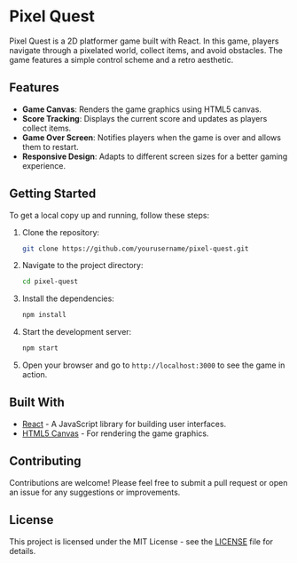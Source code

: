 # Pixel Quest

Pixel Quest is a 2D platformer game built with React. In this game, players navigate through a pixelated world, collect items, and avoid obstacles. The game features a simple control scheme and a retro aesthetic.

## Features

- **Game Canvas**: Renders the game graphics using HTML5 canvas.
- **Score Tracking**: Displays the current score and updates as players collect items.
- **Game Over Screen**: Notifies players when the game is over and allows them to restart.
- **Responsive Design**: Adapts to different screen sizes for a better gaming experience.

## Getting Started

To get a local copy up and running, follow these steps:

1. Clone the repository:
   ```bash
   git clone https://github.com/yourusername/pixel-quest.git
   ```

2. Navigate to the project directory:
   ```bash
   cd pixel-quest
   ```

3. Install the dependencies:
   ```bash
   npm install
   ```

4. Start the development server:
   ```bash
   npm start
   ```

5. Open your browser and go to `http://localhost:3000` to see the game in action.

## Built With

- [React](https://reactjs.org/) - A JavaScript library for building user interfaces.
- [HTML5 Canvas](https://developer.mozilla.org/en-US/docs/Web/API/Canvas_API) - For rendering the game graphics.

## Contributing

Contributions are welcome! Please feel free to submit a pull request or open an issue for any suggestions or improvements.

## License

This project is licensed under the MIT License - see the [LICENSE](LICENSE) file for details.


